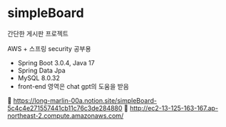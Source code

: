 # simpleBoard

간단한 게시판 프로젝트 

AWS + 스프링 security 공부용

- Spring Boot 3.0.4, Java 17
- Spring Data Jpa
- MySQL 8.0.32
- front-end 영역은 chat gpt의 도움을 받음


🔗 https://long-marlin-00a.notion.site/simpleBoard-5c4c4e271557441cb11c76c3de284880
🔗 http://ec2-13-125-163-167.ap-northeast-2.compute.amazonaws.com/   
